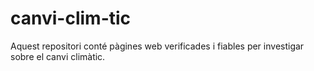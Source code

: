 # canvi-clim-tic
Aquest repositori conté pàgines web verificades i fiables per investigar sobre el canvi climàtic.
